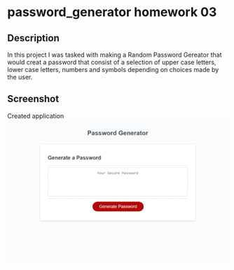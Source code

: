 # password_generator homework 03

## Description
In this project I was tasked with making a Random Password Gereator that would creat a password that consist of a selection of upper case letters, lower case letters, numbers and symbols depending on choices made by the user.

## Screenshot

Created application
![password generator screenshot](./assets/images/passwordsc.html.png)